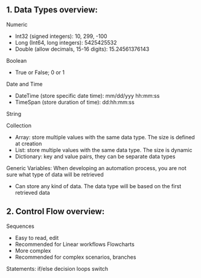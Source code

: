 ## 1. Data Types overview:
Numeric
- Int32 (signed integers): 10, 299, -100
- Long (Int64, long integers): 5425425532
- Double (allow decimals, 15-16 digits): 15.24561376143

Boolean
- True or False; 0 or 1

Date and Time
- DateTime (store specific date time): mm/dd/yyy hh:mm:ss
- TimeSpan (store duration of time): dd:hh:mm:ss

String

Collection
- Array: store multiple values with the same data type. The size is defined at creation
- List: store multiple values with the same data type. The size is dynamic
- Dictionary: key and value pairs, they can be separate data types

Generic Variables:
When developing an automation process, you are not sure what type of data will be retrieved
- Can store any kind of data. The data type will be based on the first retrieved data 

## 2. Control Flow overview:
Sequences
- Easy to read, edit
- Recommended for Linear workflows
Flowcharts
- More complex
- Recommended for complex scenarios, branches

Statements:
if/else decision
loops
switch
